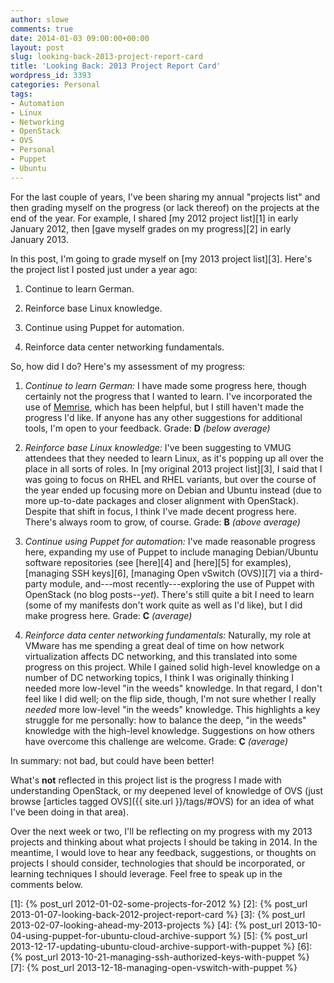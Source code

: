```yaml
---
author: slowe
comments: true
date: 2014-01-03 09:00:00+00:00
layout: post
slug: looking-back-2013-project-report-card
title: 'Looking Back: 2013 Project Report Card'
wordpress_id: 3393
categories: Personal
tags:
- Automation
- Linux
- Networking
- OpenStack
- OVS
- Personal
- Puppet
- Ubuntu
---
```


For the last couple of years, I've been sharing my annual "projects list" and then grading myself on the progress (or lack thereof) on the projects at the end of the year. For example, I shared [my 2012 project list][1] in early January 2012, then [gave myself grades on my progress][2] in early January 2013.

In this post, I'm going to grade myself on [my 2013 project list][3]. Here's the project list I posted just under a year ago:

1. Continue to learn German.

2. Reinforce base Linux knowledge.

3. Continue using Puppet for automation.

4. Reinforce data center networking fundamentals.

So, how did I do? Here's my assessment of my progress:

1. _Continue to learn German:_ I have made some progress here, though certainly not the progress that I wanted to learn. I've incorporated the use of [Memrise](http://www.memrise.com/), which has been helpful, but I still haven't made the progress I'd like. If anyone has any other suggestions for additional tools, I'm open to your feedback. Grade: **D** _(below average)_

2. _Reinforce base Linux knowledge:_ I've been suggesting to VMUG attendees that they needed to learn Linux, as it's popping up all over the place in all sorts of roles. In [my original 2013 project list][3], I said that I was going to focus on RHEL and RHEL variants, but over the course of the year ended up focusing more on Debian and Ubuntu instead (due to more up-to-date packages and closer alignment with OpenStack). Despite that shift in focus, I think I've made decent progress here. There's always room to grow, of course. Grade: **B** _(above average)_

3. _Continue using Puppet for automation:_ I've made reasonable progress here, expanding my use of Puppet to include managing Debian/Ubuntu software repositories (see [here][4] and [here][5] for examples), [managing SSH keys][6], [managing Open vSwitch (OVS)][7] via a third-party module, and---most recently---exploring the use of Puppet with OpenStack (no blog posts--_yet_). There's still quite a bit I need to learn (some of my manifests don't work quite as well as I'd like), but I did make progress here. Grade: **C** _(average)_

4. _Reinforce data center networking fundamentals:_ Naturally, my role at VMware has me spending a great deal of time on how network virtualization affects DC networking, and this translated into some progress on this project. While I gained solid high-level knowledge on a number of DC networking topics, I think I was originally thinking I needed more low-level "in the weeds" knowledge. In that regard, I don't feel like I did well; on the flip side, though, I'm not sure whether I really _needed_ more low-level "in the weeds" knowledge. This highlights a key struggle for me personally: how to balance the deep, "in the weeds" knowledge with the high-level knowledge. Suggestions on how others have overcome this challenge are welcome. Grade: **C** _(average)_

In summary: not bad, but could have been better!

What's **not** reflected in this project list is the progress I made with understanding OpenStack, or my deepened level of knowledge of OVS (just browse [articles tagged OVS]({{ site.url }}/tags/#OVS) for an idea of what I've been doing in that area).

Over the next week or two, I'll be reflecting on my progress with my 2013 projects and thinking about what projects I should be taking in 2014. In the meantime, I would love to hear any feedback, suggestions, or thoughts on projects I should consider, technologies that should be incorporated, or learning techniques I should leverage. Feel free to speak up in the comments below.

[1]: {% post_url 2012-01-02-some-projects-for-2012 %}
[2]: {% post_url 2013-01-07-looking-back-2012-project-report-card %}
[3]: {% post_url 2013-02-07-looking-ahead-my-2013-projects %}
[4]: {% post_url 2013-10-04-using-puppet-for-ubuntu-cloud-archive-support %}
[5]: {% post_url 2013-12-17-updating-ubuntu-cloud-archive-support-with-puppet %}
[6]: {% post_url 2013-10-21-managing-ssh-authorized-keys-with-puppet %}
[7]: {% post_url 2013-12-18-managing-open-vswitch-with-puppet %}
